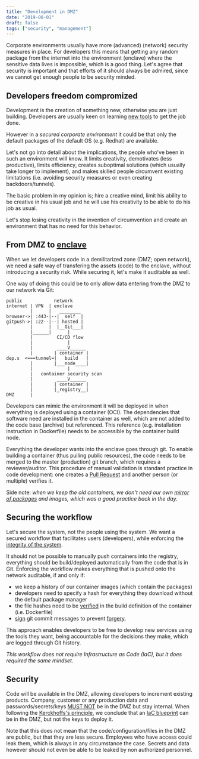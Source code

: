 ```yaml
---
title: "Development in DMZ"
date: "2019-08-01"
draft: false
tags: ["security", "management"]
---
```


Corporate environments usually have more (advanced) (network) security measures in place.
For developers this means that getting any random package from the internet into
the environment (enclave) where the sensitive data lives is impossible,
which is a good thing.
Let's agree that security is important and that efforts of it should always be admired,
since we cannot get enough people to be security minded.

## Developers freedom compromized

Development is the creation of something new,
otherwise you are just building.
Developers are usually keen on learning
[new tools](https://www.stackoverflowbusiness.com/blog/why-developers-want-to-always-be-learning)
to get the job done.

However in a *secured corporate environment* it could be that only the
default packages of the default OS (e.g. Redhat) are available.

Let's not go into detail about the implications,
the people who've been in such an environment will know.
It limits creativity, demotivates (less productive), limits efficiency,
creates suboptimal solutions (which usually take longer to implement),
and makes skilled people circumvent existing limitations
(i.e. avoiding security measures or even creating backdoors/tunnels).

The basic problem in my opinion is;
hire a creative mind,
limit his ability to be creative in his usual job
and he will use his creativity to be able to do his job as usual.

Let's stop losing creativity in the invention of circumvention
and create an environment that has no need for this behavior.

## From DMZ to [enclave](https://en.wikipedia.org/wiki/Network_enclave)

When we let developers code in a demilitarized zone (DMZ; open network),
we need a safe way of transfering the assets (code) to the enclave,
without introducing a security risk.
While securing it, let's make it auditable as well.

One way of doing this could be to only allow data entering from the DMZ
to our network via Git:

```
public            network
internet | VPN  | enclave
         |      |   ________
browser->| :443-|--|  self  |
gitpush->| :22--|--| hosted |
         |      |  |__Git___|
         |______|      |
         |         CI/CD flow
         |             |
         |         ____V______
         |        | container |
dep.s  <===tunnel=|   build   |
         |        |___node____|
         |             |
         |   container security scan
         |         ____V______
         |        | container |
         |        |_registry__|
DMZ      |

```
Developers can mimic the environment it will be deployed in when everything
is deployed using a container (OCI).
The dependencies
that software need are installed in the container as well,
which are not added to the code base (archive) but referenced.
This reference (e.g. installation instruction in Dockerfile)
needs to be accessible by the container build node.

Everything the developer wants into the enclave goes through git.
To enable building a container (thus pulling public resources),
the code needs to be merged to the master (production) git branch,
which requires a reviewer/auditor.
This procedure of manual validation is standard practice in code development:
one creates a
[Pull Request](https://help.github.com/en/articles/about-pull-requests)
and another person (or multiple) verifies it.

Side note:
*when we keep the old containers,
we don't need our own
[mirror of packages](https://www.aptly.info/doc/why/)
and images,
which was a good practice back in the day.*

## Securing the workflow

Let's secure the system, not the people using the system.
We want a secured workflow that facilitates users (developers),
while enforcing the
[integrity of the system](https://en.wikipedia.org/wiki/System_integrity).

It should not be possible to manually push containers into the registry,
everything should be build/deployed automatically from the code that is in Git.
Enforcing the workflow makes everything that is pushed onto the network auditable,
if and only if:

- we keep a history of our container images (which contain the packages)
- developers need to specify a hash for everything they download without the default package manager
- the file hashes need to be [verified](https://askubuntu.com/questions/61826/how-do-i-check-the-sha1-hash-of-a-file) in the build definition of the container (i.e. Dockerfile)
- [sign](https://git-scm.com/book/ms/v2/Git-Tools-Signing-Your-Work) git commit messages to prevent [forgery](https://mikegerwitz.com/2012/05/a-git-horror-story-repository-integrity-with-signed-commits).

This approach enables developers to be free to develop new services using the tools they want,
being accountable for the decisions they make,
which are logged through Git history.

*This workflow does not require Infrastructure as Code (IaC),
but it does required the same mindset.*

## Security

Code will be available in the DMZ,
allowing developers to increment existing products.
Company, customer or any production data and passwords/secrets/keys
[MUST NOT](https://www.ietf.org/rfc/rfc2119.txt)
be in the DMZ
but stay internal.
When following the
[Kerckhoffs's principle](https://en.wikipedia.org/wiki/Kerckhoffs%27s_principle),
we conclude that an
[IaC blueprint](https://medium.com/faun/building-repeatable-infrastructure-with-terraform-and-ansible-on-aws-3f082cd398ad)
can be in the DMZ,
but not the keys to deploy it.

Note that this does not mean that the code/configuration/files in the DMZ are public,
but that they are less secure.
Employees who have access could leak them,
which is always in any circumstance the case.
Secrets and data however should not even be able to be leaked by non authorized personnel.

